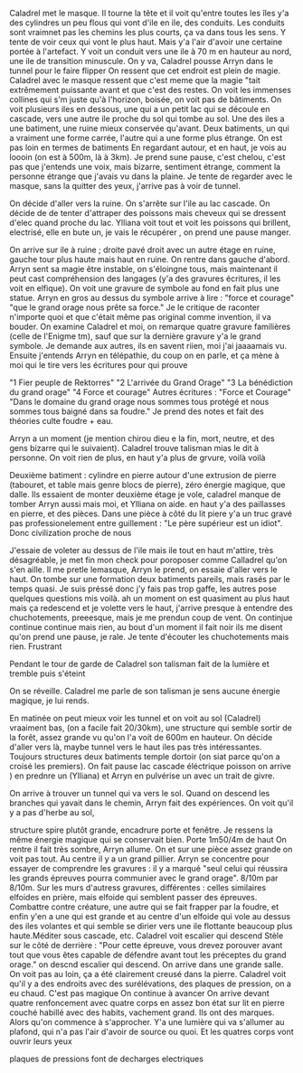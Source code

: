 Caladrel met le masque. Il tourne la tête et il voit qu'entre toutes les îles y'a des cylindres un peu flous qui vont d'ile en ile, des conduits. Les conduits sont vraimnet pas les chemins les plus courts, ça va dans tous les sens. Y tente de voir ceux qui vont le plus haut. Mais y'a l'air d'avoir une certaine portée à l'artefact.
Y voit un conduit vers une ile à 70 m en hauteur au nord, une ile de transition minuscule.  On y va, Caladrel pousse Arryn dans le tunnel pour le faire flipper
On ressent que cet endroit est plein de magie. Caladrel avec le masque ressent que c'est meme que la magie "tait extrêmement puissante avant et que c'est des restes. 
On voit les immenses collines qui s'm  juste qu'à l'horizon, boisée, on voit pas de bâtiments. On voit plusieurs iles en dessous, une qui a un petit lac qui se découle en cascade, vers une autre ile proche du sol qui tombe au sol. Une des iles a une batiment, une ruine mieux conservée qu'avant. Deux batiments, un qui a vraiment une forme carrée, l'autre qui a une forme plus étrange. On est pas loin en termes de batiments
En regardant autour, et en haut, je vois au loooin (on est à 500m, là à 3km). Je prend sune pause, c'est chelou, c'est pas que j'entends une voix, mais bizarre, sentiment étrange, comment la personne étrange que j'avais vu dans la plaine. Je tente de regarder avec le masque, sans la quitter des yeux, j'arrive pas à voir de tunnel.

On décide d'aller vers la ruine. On s'arrête sur l'ile au lac cascade. On décide de de tenter d'attraper des poissons mais cheveux qui se dressent d'elec quand proche du lac. Ylliana voit tout et voit les poissons qui brillent, electrisé, elle en bute un, je vais le récupérer , on prend une pause manger.

On arrive sur ile à ruine ; droite pavé droit avec un autre étage en ruine, gauche tour plus haute mais haut en ruine. On rentre dans gauche d'abord. Arryn sent sa magie être instable, on s'éloingne tous, mais maintenant il peut cast compréhension des langages (y'a des gravures écritures, il les voit en elfique). 
On voit une gravure de symbole au fond en fait plus une statue.
Arryn en gros au dessus du symbole arrive à lire : "force et courage" "que le grand orage nous prête sa force." Je le critique de raconter n'importe quoi et que c'était même pas original comme invention, il va bouder.
On examine Caladrel et moi, on remarque quatre gravure familières (celle de l'Enigme tm), sauf que sur la dernière gravure y'a le grand symbole. Je demande aux autres, ils en savent riien, moi j'ai jaaaamais vu. 
Ensuite j'entends Arryn en télépathie, du coup on en parle, et ça mène à moi qui le tire vers les écritures pour qui prouve 

"1 Fier peuple de Rektorres"  "2 L'arrivée du Grand Orage" "3 La bénédiction du grand orage" "4 Force et courage"
Autres écritures : "Force et Courage" "Dans le domaine du grand orage nous sommes tous protégé et nous sommes tous baigné dans sa foudre." Je prend des notes et fait des théories culte foudre + eau. 

Arryn a un moment (je mention chirou dieu e la fin, mort, neutre, et des gens bizarre qui le suivaient). Caladrel trouve talisman mias le dit à personne. On voit rien de plus, en haut y'a plus de grvure, voilà voilà

Deuxième batiment : cylindre en pierre autour d'une extrusion de pierre (tabouret, et table mais genre blocs de pierre), zéro énergie magique, que dalle.
Ils essaient de monter deuxième étage je vole, caladrel manque de tomber Arryn aussi mais moi, et Ylliana on aide. en haut y'a des paillasses en pierre, et des pièces. Dans une pièce à côté du lit piere y'a un truc gravé pas professionelement entre guillement : "Le père supérieur est un idiot".  Donc civilization proche de nous

J'essaie de voleter au dessus de l'ile mais ile tout en haut m'attire, très désagréable, je met fin mon check pour poroposer comme Calladrel qu'on s'en aille. Il me pretle lemasque, Arryn le prend, on essaie d'aller vers le haut. On tombe sur une formation deux batiments pareils, mais rasés par le temps quasi. Je suis préssé donc j'y fais pas trop gaffe, les autres pose quelques questions mis voilà. ah un moment on est quasiment au plus haut mais ça redescend et je volette vers le haut, j'arrive presque à entendre des chuchotements, preeesque, mais je me prendun coup de vent. On continjue continue continue mais rien, au bout d'un moment il fait noir ils me disent qu'on prend une pause, je rale. Je tente d'écouter les chuchotements mais rien. Frustrant

Pendant le tour de garde de Caladrel son talisman fait de la lumière et tremble puis s'éteint

On se réveille. Caladrel me parle de son talisman je sens aucune énergie magique, je lui rends.

En matinée on peut mieux voir les tunnel et on voit au sol (Caladrel) vraaiment bas, (on a facile fait 20/30km), une structure qui semble sortir de la forêt, assez grande vu qu'on l'a voit de 600m en hauteur. On décide d'aller vers là, maybe tunnel vers le haut
iles pas très intéressantes. Toujours structures deux batiments temple dortoir (on siat parce qu'on a croisé les premiers). On fait pause lac cascade éléctrique poisson on arrive ) en prednre un (Ylliana)   et  Arryn en pulvérise un avec un trait de givre.

On arrive à trouver un tunnel qui va vers le sol. Quand on descend les branches qui yavait dans le chemin, Arryn fait des expériences. On voit qu'il y a pas d'herbe au sol, 

structure spire plutôt grande, encadrure porte et fenêtre. Je ressens la même énergie magique qui se conservait bien. Porte 1m50/4m de haut
On rentre il fait très sombre, Arryn allume. On et sur une pièce assez grande on voit pas tout. Au centre il y a un grand pillier. Arryn se concentre pour essayer de comprendre les gravures : il y a marqué "seul celui qui réussira les grands épreuves pourra communier avec le grand orage". 8/10m par 8/10m. Sur les murs d'autress gravures, différentes : celles similaires elfoides en prière, mais elfoide qui semblent passer des épreuves. Combattre contre créature, une autre qui se fait frapper par la foudre, et enfin y'en a une qui est grande et au centre d'un elfoide qui vole au dessus des iles volantes et qui semble se dirier vers une ile flottante beaucoup plus haute.Méditer sous cascade, etc.
Caladrel voit escalier qui descend
Stèle sur le côté de derrière : "Pour cette épreuve, vous drevez porouver avant tout que vous êtes capable de défendre avant tout les préceptes du grand orage."
on descnd escalier qui descend. On arrive dans une grande salle. On voit pas au loin, ça a été clairement creusé dans la pierre. 
Caladrel voit qu'il y a des endroits avec des surélévations, des plaques de pression,  on a eu chaud. C'est pas magique
On continue à avancer
On arrive devant quatre renfoncement avec quatre corps en assez bon état sur lit en pierre couché habillé avec des habits, vachement grand. Ils ont des marques. Alors qu'on commence à s'approcher. Y'a une lumière qui va s'allumer au plafond, qui n'a pas l'air d'avoir de source ou quoi. Et les quatres corps vont ouvrir leurs yeux

plaques de pressions font de decharges electriques